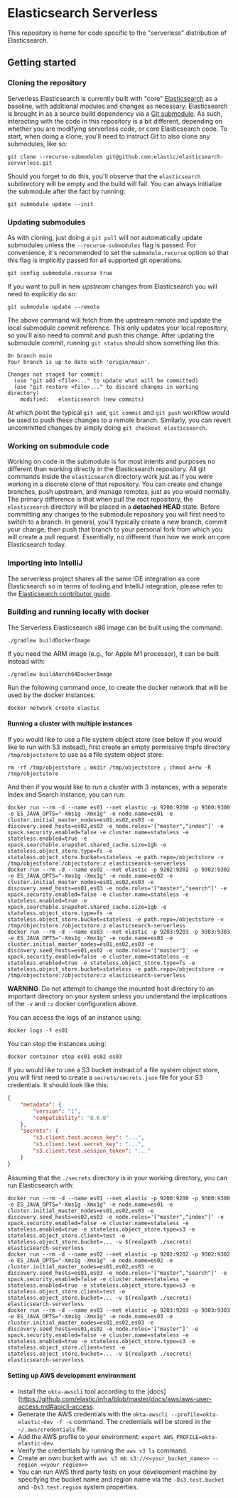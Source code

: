 # Elasticsearch Serverless

This repository is home for code specific to the "serverless" distribution of Elasticsearch.

## Getting started

### Cloning the repository

Serverless Elasticsearch is currently built with "core" [Elasticsearch](https://github.com/elastic/elasticsearch) as a
baseline, with additional modules and changes as necessary. Elasticsearch is brought in as a source build dependency via
a [Git submodule](https://www.git-scm.com/book/en/v2/Git-Tools-Submodules). As such, interacting with the code in this
repository is a bit different, depending on whether you are modifying serverless code, or core Elasticsearch code. To 
start, when doing a clone, you'll need to instruct Git to also clone any submodules, like so:

```shell
git clone --recurse-submodules git@github.com:elastic/elasticsearch-serverless.git
```

Should you forget to do this, you'll observe that the `elasticsearch` subdirectory will be empty and the build will
fail. You can always initialize the submodule after the fact by running:

```shell
git submodule update --init
```

### Updating submodules

As with cloning, just doing a `git pull` will not automatically update submodules unless the `--recurse-submodules` 
flag is passed. For convenience, it's recommended to set the `submodule.recurse` option so that this flag is implicitly
passed for all supported git operations.

```shell
git config submodule.recurse true
```

If you want to pull in new _upstream_ changes from Elasticsearch you will need to explicitly do so:

```shell
git submodule update --remote
```

The above command will fetch from the upstream remote and update the local submodule commit reference. This only updates
your local repository, so you'll also need to commit and push this change. After updating the submodule commit, running
`git status` should show something like this:

```shell
On branch main
Your branch is up to date with 'origin/main'.

Changes not staged for commit:
  (use "git add <file>..." to update what will be committed)
  (use "git restore <file>..." to discard changes in working directory)
	modified:   elasticsearch (new commits)
```

At which point the typical `git add`, `git commit` and `git push` workflow would be used to push these changes to a 
remote branch. Similarly, you can revert uncommitted changes by simply doing `git checkout elasticsearch`.

### Working on submodule code

Working on code in the submodule is for most intents and purposes no different than working directly in the 
Elasticsearch repository. All git commands inside the `elasticsearch` directory work just as if you were working in a
discrete clone of that repository. You can create and change branches, push upstream, and manage remotes, just as you
would normally. The primary difference is that when pull the root repository, the `elasticsearch` directory will be 
placed in a **detached HEAD** state. Before committing any changes to the submodule repository you will first need to switch
to a branch. In general, you'll typically create a new branch, commit your change, then push that branch to your 
personal fork from which you will create a pull request. Essentially, no different than how we work on core 
Elasticsearch today.

### Importing into IntelliJ

The serverless project shares all the same IDE integration as core Elasticsearch so in terms of tooling and IntelliJ
integration, please refer to the [Elasticsearch contributor guide](/elasticsearch/CONTRIBUTING.md).

### Building and running locally with docker

The Serverless Elasticsearch x86 image can be built using the command:

```shell
./gradlew buildDockerImage
```

If you need the ARM image (e.g., for Apple M1 processor), it can be built instead with:

```shell
./gradlew buildAarch64DockerImage
```

Run the following command once, to create the docker network that will be used by the docker instances:

```shell
docker network create elastic
```

#### Running a cluster with multiple instances

If you would like to use a file system object store (see below if you would like to run with S3 instead), first create an empty permissive tmpfs directory `/tmp/objectstore` to use as a file system object store:

```shell
rm -rf /tmp/objectstore ; mkdir /tmp/objectstore ; chmod a+rw -R /tmp/objectstore
```

And then if you would like to run a cluster with 3 instances, with a separate Index and Search instance, you can run:

```shell
docker run --rm -d --name es01 --net elastic -p 9200:9200 -p 9300:9300 -e ES_JAVA_OPTS="-Xms1g -Xmx1g" -e node.name=es01 -e cluster.initial_master_nodes=es01,es02,es03 -e discovery.seed_hosts=es02,es03 -e node.roles='["master","index"]' -e xpack.security.enabled=false -e cluster.name=stateless -e stateless.enabled=true -e xpack.searchable.snapshot.shared_cache.size=1gb -e stateless.object_store.type=fs -e stateless.object_store.bucket=stateless -e path.repo=/objectstore -v /tmp/objectstore:/objectstore:z elasticsearch-serverless
docker run --rm -d --name es02 --net elastic -p 9202:9202 -p 9302:9302 -e ES_JAVA_OPTS="-Xms1g -Xmx1g" -e node.name=es02 -e cluster.initial_master_nodes=es01,es02,es03 -e discovery.seed_hosts=es01,es03 -e node.roles='["master","search"]' -e xpack.security.enabled=false -e cluster.name=stateless -e stateless.enabled=true -e xpack.searchable.snapshot.shared_cache.size=1gb -e stateless.object_store.type=fs -e stateless.object_store.bucket=stateless -e path.repo=/objectstore -v /tmp/objectstore:/objectstore:z elasticsearch-serverless
docker run --rm -d --name es03 --net elastic -p 9203:9203 -p 9303:9303 -e ES_JAVA_OPTS="-Xms1g -Xmx1g" -e node.name=es03 -e cluster.initial_master_nodes=es01,es02,es03 -e discovery.seed_hosts=es01,es02 -e node.roles='["master"]' -e xpack.security.enabled=false -e cluster.name=stateless -e stateless.enabled=true -e stateless.object_store.type=fs -e stateless.object_store.bucket=stateless -e path.repo=/objectstore -v /tmp/objectstore:/objectstore:z elasticsearch-serverless
```

**WARNING**: Do not attempt to change the mounted host directory to an important directory on your system unless you understand the implications of the `-v` and `:z` docker configuration above.

You can access the logs of an instance using:

```shell
docker logs -f es01
```

You can stop the instances using:

```shell
docker container stop es01 es02 es03
```

If you would like to use a S3 bucket instead of a file system object store, you will first need to create a `secrets/secrets.json`
file for your S3 credentials. It should look like this:

```json
{
    "metadata": {
        "version": "1",
        "compatibility": "8.6.0"
    },
    "secrets": {
        "s3.client.test.access_key": "...",
        "s3.client.test.secret_key": "...",
        "s3.client.test.session_token": "..."
    }
}
```

Assuming that the `./secrets` directory is in your working directory, you can run Elasticsearch with:

```shell
docker run --rm -d --name es01 --net elastic -p 9200:9200 -p 9300:9300 -e ES_JAVA_OPTS="-Xms1g -Xmx1g" -e node.name=es01 -e cluster.initial_master_nodes=es01,es02,es03 -e discovery.seed_hosts=es02,es03 -e node.roles='["master","index"]' -e xpack.security.enabled=false -e cluster.name=stateless -e stateless.enabled=true -e stateless.object_store.type=s3 -e stateless.object_store.client=test -e stateless.object_store.bucket=... -v $(realpath ./secrets) elasticsearch-serverless
docker run --rm -d --name es02 --net elastic -p 9202:9202 -p 9302:9302 -e ES_JAVA_OPTS="-Xms1g -Xmx1g" -e node.name=es02 -e cluster.initial_master_nodes=es01,es02,es03 -e discovery.seed_hosts=es01,es03 -e node.roles='["master","search"]' -e xpack.security.enabled=false -e cluster.name=stateless -e stateless.enabled=true -e stateless.object_store.type=s3 -e stateless.object_store.client=test -e stateless.object_store.bucket=... -v $(realpath ./secrets) elasticsearch-serverless
docker run --rm -d --name es03 --net elastic -p 9203:9203 -p 9303:9303 -e ES_JAVA_OPTS="-Xms1g -Xmx1g" -e node.name=es03 -e cluster.initial_master_nodes=es01,es02,es03 -e discovery.seed_hosts=es01,es02 -e node.roles='["master"]' -e xpack.security.enabled=false -e cluster.name=stateless -e stateless.enabled=true -e stateless.object_store.type=s3 -e stateless.object_store.client=test -e stateless.object_store.bucket=... -v $(realpath ./secrets) elasticsearch-serverless
```

#### Setting up AWS development environment

* Install the `okta-awscli` tool according to the [docs](https://github.com/elastic/infra/blob/master/docs/aws/aws-user-access.md#apicli-access.
* Generate the AWS credentials with the `okta-awscli --profile=okta-elastic-dev -f -s` command. The credentials will be stored in the `~/.aws/credentials` file.
* Add the AWS profile to your environment: `export AWS_PROFILE=okta-elastic-dev`
* Verify the credentials by running the `aws s3 ls` command.
* Create an own bucket with `aws s3 mb s3://<<your_bucket_name>> --region <<your_region>>`
* You can run AWS third party tests on your development machine by specifying the bucket name and region name via the `-Ds3.test.bucket` and `-Ds3.test.region` system properties.
